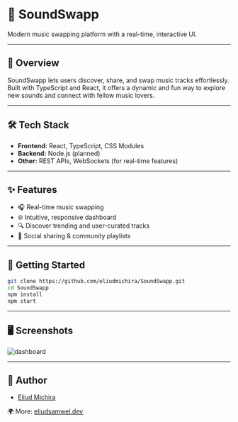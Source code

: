 # 🎵 SoundSwapp

Modern music swapping platform with a real-time, interactive UI.

---

## 🚀 Overview

SoundSwapp lets users discover, share, and swap music tracks effortlessly. Built with TypeScript and React, it offers a dynamic and fun way to explore new sounds and connect with fellow music lovers.

---

## 🛠️ Tech Stack

- **Frontend:** React, TypeScript, CSS Modules
- **Backend:** Node.js (planned)
- **Other:** REST APIs, WebSockets (for real-time features)

---

## ✨ Features

- 🎧 Real-time music swapping
- 🌐 Intuitive, responsive dashboard
- 🔍 Discover trending and user-curated tracks
- 🤝 Social sharing & community playlists

---

## 🚦 Getting Started

```bash
git clone https://github.com/eliudmichira/SoundSwapp.git
cd SoundSwapp
npm install
npm start
```

---

## 🖥️ Screenshots

<!-- Replace with actual images -->
![dashboard](https://placehold.co/600x400?text=SoundSwapp+Dashboard)

---

## 👤 Author

- [Eliud Michira](https://github.com/eliudmichira)

🌍 More: [eliudsamwel.dev](https://eliudsamwel.dev)
